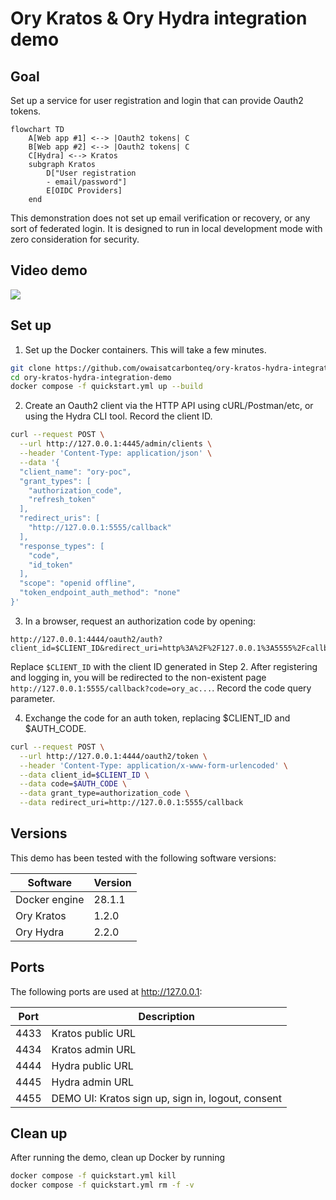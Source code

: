 # Ory Kratos & Ory Hydra integration demo

## Goal

Set up a service for user registration and login that can provide Oauth2 tokens.

```mermaid
flowchart TD
    A[Web app #1] <--> |Oauth2 tokens| C
    B[Web app #2] <--> |Oauth2 tokens| C
    C[Hydra] <--> Kratos
    subgraph Kratos
        D["User registration
        - email/password"]
        E[OIDC Providers]
    end
```

This demonstration does not set up email verification or recovery, or any sort of federated login. It is designed to run in local development mode with zero consideration for security.

## Video demo

[<img src="https://i.imgur.com/AiKuzpP.png">](https://youtu.be/F6ZKrxf8LuQ)

## Set up

1. Set up the Docker containers. This will take a few minutes.

```sh
git clone https://github.com/owaisatcarbonteq/ory-kratos-hydra-integration-demo.git
cd ory-kratos-hydra-integration-demo
docker compose -f quickstart.yml up --build
```

2. Create an Oauth2 client via the HTTP API using cURL/Postman/etc, or using the Hydra CLI tool. Record the client ID.

```sh
curl --request POST \
  --url http://127.0.0.1:4445/admin/clients \
  --header 'Content-Type: application/json' \
  --data '{
  "client_name": "ory-poc",
  "grant_types": [
    "authorization_code",
    "refresh_token"
  ],
  "redirect_uris": [
    "http://127.0.0.1:5555/callback"
  ],
  "response_types": [
    "code",
    "id_token"
  ],
  "scope": "openid offline",
  "token_endpoint_auth_method": "none"
}'
```

3. In a browser, request an authorization code by opening:

```
http://127.0.0.1:4444/oauth2/auth?client_id=$CLIENT_ID&redirect_uri=http%3A%2F%2F127.0.0.1%3A5555%2Fcallback&response_type=code&state=1102398157&scope=offline%20openid
```

Replace `$CLIENT_ID` with the client ID generated in Step 2. After registering and logging in, you will be redirected to the non-existent page `http://127.0.0.1:5555/callback?code=ory_ac...`. Record the code query parameter.

4. Exchange the code for an auth token, replacing $CLIENT_ID and $AUTH_CODE.

```sh
curl --request POST \
  --url http://127.0.0.1:4444/oauth2/token \
  --header 'Content-Type: application/x-www-form-urlencoded' \
  --data client_id=$CLIENT_ID \
  --data code=$AUTH_CODE \
  --data grant_type=authorization_code \
  --data redirect_uri=http://127.0.0.1:5555/callback
```

## Versions

This demo has been tested with the following software versions:

| Software      | Version |
| ------------- | ------- |
| Docker engine | 28.1.1  |
| Ory Kratos    | 1.2.0   |
| Ory Hydra     | 2.2.0   |

## Ports

The following ports are used at http://127.0.0.1:

| Port | Description                                       |
| ---- | ------------------------------------------------- |
| 4433 | Kratos public URL                                 |
| 4434 | Kratos admin URL                                  |
| 4444 | Hydra public URL                                  |
| 4445 | Hydra admin URL                                   |
| 4455 | DEMO UI: Kratos sign up, sign in, logout, consent |

## Clean up

After running the demo, clean up Docker by running

```sh
docker compose -f quickstart.yml kill
docker compose -f quickstart.yml rm -f -v
```
